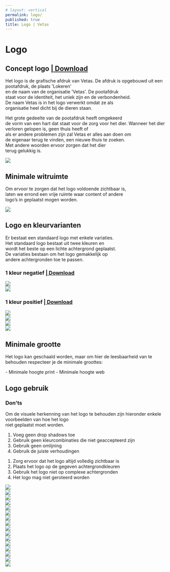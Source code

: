 ```yaml
---
# layout: vertical
permalink: logo/
published: true
title: Logo | Vetas
---
```

<!-- <div class="balk_title hallo">Hallo</div> -->



<h1>Logo</h1>


<h2 id="concept-logo" class="first-al">Concept logo <a class="download" href="https://www.wfonts.com/font/arial-rounded-mt-bold ">| Download</a></h2>

<div class="row">
    <div class="col-6">
<p class="logo_p">Het logo is de grafische afdruk van Vetas. De afdruk is opgebouwd uit een pootafdruk, de plaats 'Lokeren' <br>en de naam van de organisatie 'Vetas'. De pootafdruk <br>staat voor de identiteit, het uniek zijn en de verbondenheid. <br>De naam Vetas is in het logo verwerkt omdat ze als <br>organisatie heel dicht bij de dieren staan. </p>
    </div>
    <div class="col-6 logo_p2">
<p class="logo_p">Het grote gedeelte van de pootafdruk heeft omgekeerd <br>de vorm van een hart dat staat voor de zorg voor het dier. Wanneer het dier verloren gelopen is, geen thuis heeft of <br>als er andere problemen zijn zal Vetas er alles aan doen om <br>de eigenaar terug te vinden, een nieuwe thuis te zoeken. <br>Met andere woorden ervoor zorgen dat het dier <br>terug gelukkig is. </p>
    </div>
</div>

<div class="row">
    <div class="col-12">
        <img class="concept_afb" src="{{ '/images/logo/logo_max.png' | relative_url }} ">
    </div>
</div>

## Minimale witruimte
    
<p class="logo_p col-6">Om ervoor te zorgen dat het logo voldoende zichtbaar is, <br>laten we errond een vrije ruimte waar content of andere <br>logo’s in geplaatst mogen worden.  </p>


<div class="row">
    <div class="col-12">
        <img class="logo_max" src="{{ '/images/logo/logo_max.png' | relative_url }} ">
    </div>
</div>

## Logo en kleurvarianten

<p class="logo_p col-6">Er bestaat een standaard logo met enkele variaties. <br>Het standaard logo bestaat uit twee kleuren en <br>wordt het beste op een lichte achtergrond geplaatst. <br>De variaties bestaan om het logo gemakkelijk op <br>andere achtergronden toe te passen.</p>

<!--NEGATIEF-->
<h3 class="negatief"> 1 kleur negatief <a class="download" href="https://www.wfonts.com/font/arial-rounded-mt-bold ">| Download</a></h3>

<div class="row bottom">
    <div class="col-6">
        <img class="logo_variaties" src="{{ '/images/logo/logo_4.png' | relative_url }} ">
    </div>
    <div class="col-6">
        <img class="logo_variaties var5" src="{{ '/images/logo/logo_5.png' | relative_url }} ">
    </div>
</div>



<!--POSITIEF-->
<div class="positief">
<h3> 1 kleur positief <a class="download" href="https://www.wfonts.com/font/arial-rounded-mt-bold ">| Download</a></h3>


<div class="row">
    <div class="col-6">
        <img class="logo_variaties" src="{{ '/images/logo/logo_6.png' | relative_url }} ">
    </div>
    <div class="col-6">
        <img class="logo_variaties var" src="{{ '/images/logo/logo_1.png' | relative_url }} ">
    </div>
</div>
<div class="row bottom">
    <div class="col-6">
        <img class="logo_variaties var_top" src="{{ '/images/logo/logo_2.png' | relative_url }} ">
    </div>
    <div class="col-6">
        <img class="logo_variaties var var_top" src="{{ '/images/logo/logo_7.png' | relative_url }} ">
    </div>
</div>
</div>

## Minimale grootte

<p class="logo_p col-6"> Het logo kan geschaald worden, maar om hier de leesbaarheid van te behouden respecteer je de minimale groottes: </p>
-	Minimale hoogte print
-	Minimale hoogte web

## Logo gebruik

### Don'ts

<p class="p_dont col-6 logo_p"> Om de visuele herkenning van het logo te behouden 
zijn hieronder enkele voorbeelden van hoe het logo <br>niet geplaatst moet worden.</p>

<div class="row lijst_dont">
    <div class="col-6">
        <ol>
            <li>Voeg geen drop shadows toe</li>
            <li>Gebruik geen kleurcombinaties die niet geaccepteerd zijn</li>
            <li>Gebruik geen omlijning</li>
            <li>Gebruik de juiste verhoudingen</li>
        </ol>
    </div>
    <div class="col-6">
        <ol>
            <li>Zorg ervoor dat het logo altijd volledig zichtbaar is</li>
            <li>Plaats het logo op de gegeven achtergrondkleuren</li>
            <li>Gebruik het logo niet op complexe achtergronden</li>
            <li>Het logo mag niet geroteerd worden</li>
        </ol>
    </div>
    
</div> 





<div class="row">
    <div class="col-3">
        <img class="logo_dont" src="{{ '/images/logo/logo_dont1.png' | relative_url }} ">
        <div class="k_1">
            <img class="kruis" src="{{ '/images/logo/logo_kruis.png' | relative_url }} ">
        </div>
    </div>
    <div class="col-3">
        <img class="logo_dont" src="{{ '/images/logo/logo_dont6.png' | relative_url }} ">
        <div class="k_1">
            <img class="kruis" src="{{ '/images/logo/logo_kruis.png' | relative_url }} ">
        </div>
    </div>
    <div class="col-3">
        <img class="logo_dont" src="{{ '/images/logo/logo_dont3.png' | relative_url }} ">
        <div class="k_1">
            <img class="kruis" src="{{ '/images/logo/logo_kruis.png' | relative_url }} ">
        </div>
    </div>
    <div class="col-3">
        <img class="logo_dont" src="{{ '/images/logo/logo_dont4.png' | relative_url }} ">
        <div class="k_1">
            <img class="kruis" src="{{ '/images/logo/logo_kruis.png' | relative_url }} ">
        </div>
    </div>  
</div>



<div class="row">
    <div class="col-3">
        <img class="logo_dont" src="{{ '/images/logo/logo_dont5.png' | relative_url }} ">
        <div class="k_1">
            <img class="kruis" src="{{ '/images/logo/logo_kruis.png' | relative_url }} ">
        </div>
    </div>
    <div class="col-3">
        <img class="logo_dont" src="{{ '/images/logo/logo_dont2.png' | relative_url }} ">
        <div class="k_1">
            <img class="kruis" src="{{ '/images/logo/logo_kruis.png' | relative_url }} ">
        </div>
    </div>
    <div class="col-3">
        <img class="logo_dont" src="{{ '/images/logo/logo_dont7.png' | relative_url }} ">
        <div class="k_1">
            <img class="kruis" src="{{ '/images/logo/logo_kruis.png' | relative_url }} ">
        </div>
    </div>
    <div class="col-3">
        <img class="logo_dont" src="{{ '/images/logo/logo_dont8.png' | relative_url }} ">
        <div class="k_1">
            <img class="kruis" src="{{ '/images/logo/logo_kruis.png' | relative_url }} ">
        </div>
    </div>  
</div>


